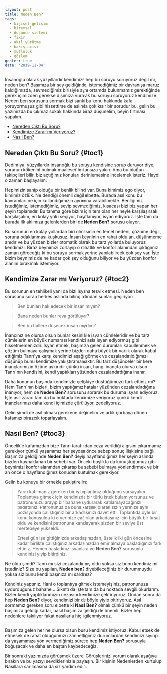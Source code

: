 ```yaml
---
layout: post
title: Neden Ben?
tags:
  - kişisel gelişim
  - bireysel
  - düşünce sistemi
  - fikir
  - akıl yürütme
  - bakış açısı
  - mutluluk
  - gözlem
goster: true
date: '2019-11-04'
---
```


İnsanoğlu olarak yüzyıllardır kendimize hep bu soruyu soruyoruz değil mi, neden ben? Başımıza bir şey geldiğinde, istemediğimiz bir davranışa maruz kaldığımızda, sevmediğimiz birisiyle aynı ortamda bulunmamız gerektiğinde gerek içimizden gerekse dışımıza vurarak bu soruyu soruyoruz kendimize. Neden ben sorusunu sormak bizi sanki bu konu hakkında kafa yoruyormuşuz gibi hissettirse de aslında çok kısır bir sorudur bu. gelin bu yazımızda bu çıkmaz sokak hakkında biraz düşünelim, beyin fırtınası yapalım.

<nav title="İçindekiler">

-   [Nereden Çıktı Bu Soru?](#toc1)
-   [Kendimize Zarar mı Veriyoruz?](#toc2)
-   [Nasıl Ben?](#toc3)

</nav>

## Nereden Çıktı Bu Soru? {#toc1}

Dedim ya, yüzyıllardır insanoğlu bu soruyu kendisine sorup duruyor diye; sorunun kökenini bulmak maalesef imkansıza yakın. Ama bu bloğun takipçileri bilir, biz açtığımız konuları derinlemesine incelemek isteriz. Haydi o zaman başlayalım:

Hepimizin sahip olduğu bir benlik bilinci var. Buna kimimiz ego diyor, kimimiz özlük. Ne dendiği önemli değil elbette. Burada asıl konu bu kavramları ne için kullandığımızın ayrımına varabilmekte. Benliğimiz istediğimiz, istemediğimiz, sevip  sevmediğimiz, kısacası bizi biz yapan her şeyin toplamıdır. Bu tanıma göre bizim için ters olan her  neyle karşılaşırsak karşılaşalım, en kolay yolu seçiyor, hayıflanıyor, isyan ediyoruz. İşte tam da burada ilk aklımıza gelenlerden biri de **Neden Ben?** sorusu oluyor.

Bu sorunun en kolay yollardan biri olmasının en temel nedeni, çözüme değil, soruna odaklanması kuşkusuz. İnsan beyninin en rahat oldu an, düşünmeme anıdır ve bu yüzden bizler otomatik olarak bu tarz yollarda buluyoruz kendimizi. Biraz  beynimizi zorlayıp o rahatlık ve konfor alanından çıktığımız zaman göreceğiz ki bu soruyu sormak yerine yapılabilrcek çok şey var. İşte bizim beynimiz de ne kadar çok şey olduğunu biliyor ve bu yüzden konfor alanını bırakmak istemiyor.

## Kendimize Zarar mı Veriyoruz? {#toc2}

Bu sorunun en tehlikeli yanı da bizi isyana teşvik etmesi. Neden ben sorusunu soran herkes aslında bilinç altından şunları geçiriyor:

> Ben bunları hak edecek bir insan mıyım?

> Bana neden bunlar reva görülüyor?

> Ben bu hallere düşecek insan mıydım?

İnancınız ne olursa olsun bunlar kesinlikle isyan cümleleridir ve bu tarz cümlelerin en büyük numarası kendinizi asla isyan ediyormuş gibi hissetmemenizdir. İsyan etmek, başımıza gelen durumları kabullenmek ve çözüm bulmaya çalışmak yerine bizden daha büyük bir varlık olarak kabul ettiğimiz Tanrı'ya karşı kendimizi aşağı görmek ve cezalandırıldığımızı düşünüp bunu kendimize yakıştıramamaktır. Bu tarz düşünceler bir kere inançlarımızın özüne aykırıdır çünkü insan, hangi inançta olursa olsun Tanrı'nın kendisini, kendi yaptıkları yüzünden cezalandırdığına inanır.

Daha konunun başında kendimizle çelişkiye düştüğümüzü fark ettiniz mi? Hem Tanrı'nın bizleri, bizim yaptığımız hatalar yüzünden cezalandırdığına inanıyor, hem de **Neden Ben?** sorusunu sorarak bu duruma isyan ediyoruz. İşte asıl zararı tam da bu noktada kendimize veriyoruz çünkü kendi inançlarımızı daha kendi içimizde çürütüyor, zedeliyoruz.

Gelin şimdi de asıl olması gerekene değinelim ve artık çorbaya dönen kafamızı birazcık toparlayalım.

## Nasıl Ben? {#toc3}

Öncelikle kafamızdan bize Tanrı tarafından ceza verildiği algısını çıkarmamız gerekiyor çünkü yaşamımız her şeyden önce sebep sonuç ilişkisine bağlı. Başımıza geldiğinde **Neden Ben?** deyip hayıflandığımız her şeyin aslında bizden kaynaklanan bir sebebi var. Önceki başlıkta da konuştuğumuz gibi beynimizi konfor alanından çıkartıp bu sebebi bulmaya yönlendirmek ve bir an önce o hayıflandığımız konudan kurtulmak gerekiyor.

Gelin bu konuyu bir örnekle pekiştirelim:

> Yarın katılmanız gereken bir iş toplantınız olduğunu varsayalım. Toplantıya gitmek için kendinizde bir türlü istek bulamıyorsunuz ve patronunuzu arayıp bir bahane uydurarak katılamayacağınızı bildirdiniz. Patronunuz da buna karşılık olarak sizin yerinize aynı pozisyonda çalıştığınız bir arkadaşınızı davet etti. Toplantıda öyle bir konu konuşuldu ki o yerinize çağırılan arkadaşınız için büyük bir fırsat oldu ve kendisini patronuna kanıtlayarak sizden bir seviye üst mertebeye yükseldi.
>
> Ertesi gün işe gittiğinizde arkadaşınızdan, üstelik iki gün öncesine kadar birlikte çalıştığınız arkadaşınızdan emir almaya başladığınızı fark ettiniz. Hemen başladınız isyanlara ve  **Neden Ben?** sorusuyla kendinizi yiyip bitirdiniz.

Ne oldu şimdi? Tanrı mı sizi cezalandırmış oldu yoksa siz bunu kendiniz mi istediniz? Size bu yapılan, **Neden ben?** diyebileceğiniz bir durummuydu yoksa siz bunu kendi başınıza mı sardınız?

Kendiniz yaptınız. Hani o toplantıya gitmek istemeyişiniz, patronunuza uydurduğunuz bahane... Sıkıntı da işte tam da bu noktada  sevgili okurlarım. Bizler kendi yaptıklarımızın cezasını kendimize çektiriyoruz. Ondan sonra da hep **Neden Ben?** diyor, kendimizi bir de böyle yiyip bitiriyoruz. Asıl sormamız gereken soru elbette ki **Nasıl Ben?** olmalı çünkü bir şeyin neden başımıza geldiği kadar, nasıl başımıza geldiği de önemli. Bizler hep nedenlere takılıyor fakat nasıllarla hiç ilgilenmiyoruz.

----------

Başımıza gelen her ne olursa olsun bunu kendimiz istiyoruz. Kabul etsek de etmesek de rahat olduğumuzu zannettiğimiz durumlardan kendimizi sıyırıp da yaşamımıza yön vermediğimiz sürece hep **Neden Ben?** sorusuyla boğuşacak ve daha en baştan kaybedeceğiz.

Bir sonraki yazımızda görüşmek üzere. Görüşlerinizi yorum olarak aşağıya bırakın ve bu yazıyı sevdiklerinizle paylaşın. Bir kişinin Nedenlerden kurtulup Nasıllara sarılmasına da siz yardım edin.
